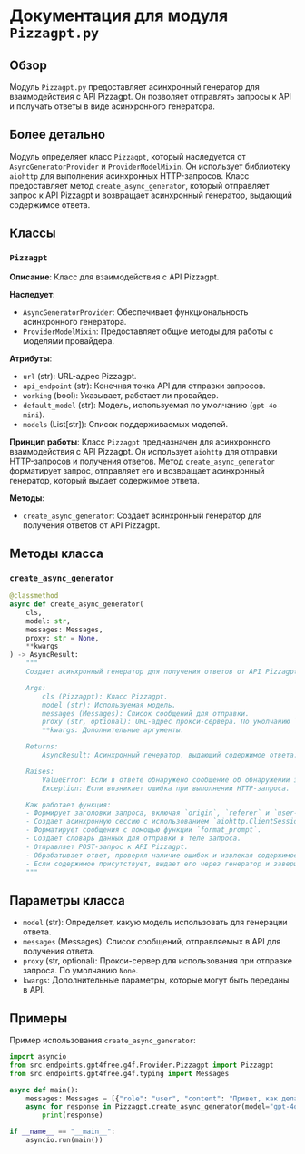 # Документация для модуля `Pizzagpt.py`

## Обзор

Модуль `Pizzagpt.py` предоставляет асинхронный генератор для взаимодействия с API Pizzagpt. Он позволяет отправлять запросы к API и получать ответы в виде асинхронного генератора.

## Более детально

Модуль определяет класс `Pizzagpt`, который наследуется от `AsyncGeneratorProvider` и `ProviderModelMixin`. Он использует библиотеку `aiohttp` для выполнения асинхронных HTTP-запросов. Класс предоставляет метод `create_async_generator`, который отправляет запрос к API Pizzagpt и возвращает асинхронный генератор, выдающий содержимое ответа.

## Классы

### `Pizzagpt`

**Описание**: Класс для взаимодействия с API Pizzagpt.

**Наследует**:
- `AsyncGeneratorProvider`: Обеспечивает функциональность асинхронного генератора.
- `ProviderModelMixin`: Предоставляет общие методы для работы с моделями провайдера.

**Атрибуты**:
- `url` (str): URL-адрес Pizzagpt.
- `api_endpoint` (str): Конечная точка API для отправки запросов.
- `working` (bool): Указывает, работает ли провайдер.
- `default_model` (str): Модель, используемая по умолчанию (`gpt-4o-mini`).
- `models` (List[str]): Список поддерживаемых моделей.

**Принцип работы**:
Класс `Pizzagpt` предназначен для асинхронного взаимодействия с API Pizzagpt. Он использует `aiohttp` для отправки HTTP-запросов и получения ответов. Метод `create_async_generator` форматирует запрос, отправляет его и возвращает асинхронный генератор, который выдает содержимое ответа.

**Методы**:
- `create_async_generator`: Создает асинхронный генератор для получения ответов от API Pizzagpt.

## Методы класса

### `create_async_generator`

```python
@classmethod
async def create_async_generator(
    cls,
    model: str,
    messages: Messages,
    proxy: str = None,
    **kwargs
) -> AsyncResult:
    """
    Создает асинхронный генератор для получения ответов от API Pizzagpt.

    Args:
        cls (Pizzagpt): Класс Pizzagpt.
        model (str): Используемая модель.
        messages (Messages): Список сообщений для отправки.
        proxy (str, optional): URL-адрес прокси-сервера. По умолчанию `None`.
        **kwargs: Дополнительные аргументы.

    Returns:
        AsyncResult: Асинхронный генератор, выдающий содержимое ответа.

    Raises:
        ValueError: Если в ответе обнаружено сообщение об обнаружении злоупотреблений.
        Exception: Если возникает ошибка при выполнении HTTP-запроса.

    Как работает функция:
    - Формирует заголовки запроса, включая `origin`, `referer` и `user-agent`.
    - Создает асинхронную сессию с использованием `aiohttp.ClientSession`.
    - Форматирует сообщения с помощью функции `format_prompt`.
    - Создает словарь данных для отправки в теле запроса.
    - Отправляет POST-запрос к API Pizzagpt.
    - Обрабатывает ответ, проверяя наличие ошибок и извлекая содержимое.
    - Если содержимое присутствует, выдает его через генератор и завершает работу.
    """
```

## Параметры класса

- `model` (str): Определяет, какую модель использовать для генерации ответа.
- `messages` (Messages): Список сообщений, отправляемых в API для получения ответа.
- `proxy` (str, optional): Прокси-сервер для использования при отправке запроса. По умолчанию `None`.
- `kwargs`: Дополнительные параметры, которые могут быть переданы в API.

## Примеры

Пример использования `create_async_generator`:

```python
import asyncio
from src.endpoints.gpt4free.g4f.Provider.Pizzagpt import Pizzagpt
from src.endpoints.gpt4free.g4f.typing import Messages

async def main():
    messages: Messages = [{"role": "user", "content": "Привет, как дела?"}]
    async for response in Pizzagpt.create_async_generator(model="gpt-4o-mini", messages=messages):
        print(response)

if __name__ == "__main__":
    asyncio.run(main())